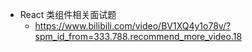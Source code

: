 
- React 类组件相关面试题
  - https://www.bilibili.com/video/BV1XQ4y1o78v/?spm_id_from=333.788.recommend_more_video.18